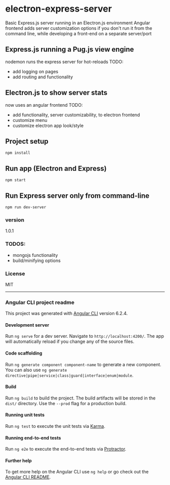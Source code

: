 # electron-express-server
Basic Express.js server running in an Electron.js environment
Angular frontend adds server customization options
if you don't run it from the command line, while developing a front-end on a separate server/port


## Express.js running a Pug.js view engine
nodemon runs the express server for hot-reloads
TODO:
  - add logging on pages
  - add routing and functionality

## Electron.js to show server stats
now uses an angular frontend
TODO:
  - add functionality, server customizability, to electron frontend
  - customize menu
  - customize electron app look/style

## Project setup
```
npm install
```

## Run app (Electron and Express)
```
npm start
```

## Run Express server only from command-line
```
npm run dev-server
```

### version
1.0.1

### TODOS:
  - mongojs functionality
  - build/minifying options

### License
MIT

___
### Angular CLI project readme
This project was generated with [Angular CLI](https://github.com/angular/angular-cli) version 6.2.4.

#### Development server
Run `ng serve` for a dev server. Navigate to `http://localhost:4200/`. The app will automatically reload if you change any of the source files.

#### Code scaffolding
Run `ng generate component component-name` to generate a new component. You can also use `ng generate directive|pipe|service|class|guard|interface|enum|module`.

#### Build
Run `ng build` to build the project. The build artifacts will be stored in the `dist/` directory. Use the `--prod` flag for a production build.

#### Running unit tests
Run `ng test` to execute the unit tests via [Karma](https://karma-runner.github.io).

#### Running end-to-end tests
Run `ng e2e` to execute the end-to-end tests via [Protractor](http://www.protractortest.org/).

#### Further help
To get more help on the Angular CLI use `ng help` or go check out the [Angular CLI README](https://github.com/angular/angular-cli/blob/master/README.md).
